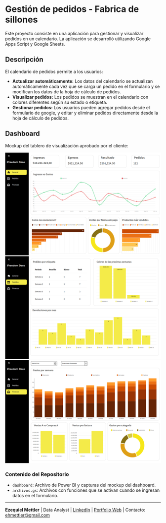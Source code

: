 # Gestión de pedidos - Fabrica de sillones

Este proyecto consiste en una aplicación para gestionar y visualizar pedidos en un calendario. 
La aplicación se desarrolló utilizando Google Apps Script y Google Sheets.


## Descripción

El calendario de pedidos permite a los usuarios:

- **Actualizar automáticamente:** Los datos del calendario se actualizan automáticamente cada vez que se carga un pedido en el formulario y se modifican los datos de la hoja de cálculo de pedidos.
- **Visualizar pedidos:** Los pedidos se muestran en el calendario con colores diferentes según su estado o etiqueta.
- **Gestionar pedidos:** Los usuarios pueden agregar pedidos desde el formulario de google, y editar y eliminar pedidos directamente desde la hoja de cálculo de pedidos.


## Dashboard

Mockup del tablero de visualización aprobado por el cliente:

![dashobard-1general](./dashboard/mockup/dashboard-freedom-1General.png)
![dashobard-2pedidos](./dashboard/mockup/dashboard-freedom-2Pedidos.png)
![dashobard-3finanzas](./dashboard/mockup/dashboard-freedom-3Finanzas.png)


### Contenido del Repositorio
- `dashboard`: Archivo de Power BI y capturas del mockup del dashboard.
- `archivos.gs`: Archivos con funciones que se activan cuando se ingresan datos en el formulario.

---
**Ezequiel Mettler**
| Data Analyst | [LinkedIn](https://www.linkedin.com/in/ezequiel-mettler/) | [Portfolio Web](https://sites.google.com/view/ezemettler) | Contacto: [ehmettler@gmail.com](mailto:ehmettler@gmail.com)